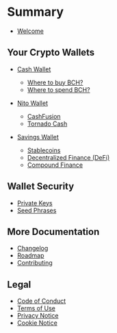 # Summary

* [Welcome](README.md)

## Your Crypto Wallets

* [Cash Wallet](wallets/cash.md)
    * [Where to buy BCH?]()
    * [Where to spend BCH?]()

* [Nito Wallet](wallets/nito.md)
    * [CashFusion]()
    * [Tornado Cash]()

* [Savings Wallet](wallets/savings.md)
    * [Stablecoins]()
    * [Decentralized Finance (DeFi)]()
    * [Compound Finance]()

## Wallet Security

* [Private Keys]()
* [Seed Phrases]()

## More Documentation

* [Changelog](CHANGELOG.md)
* [Roadmap](ROADMAP.md)
* [Contributing](CONTRIBUTING.md)

## Legal

* [Code of Conduct]()
* [Terms of Use]()
* [Privacy Notice]()
* [Cookie Notice]()
